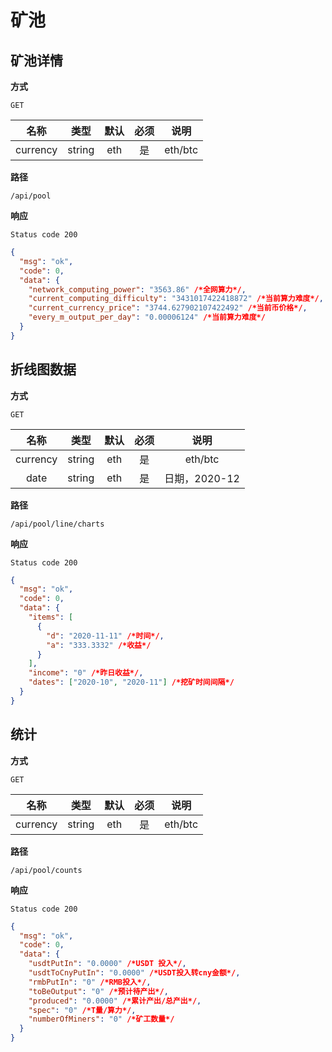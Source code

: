 # 矿池

## 矿池详情

**方式**

`GET`

|   名称   |  类型  | 默认 | 必须 |  说明   |
| :------: | :----: | :--: | :--: | :-----: |
| currency | string | eth  |  是  | eth/btc |

**路径**

`/api/pool`

**响应**

`Status code 200`

```json
{
  "msg": "ok",
  "code": 0,
  "data": {
    "network_computing_power": "3563.86" /*全网算力*/,
    "current_computing_difficulty": "3431017422418872" /*当前算力难度*/,
    "current_currency_price": "3744.627902107422492" /*当前币价格*/,
    "every_m_output_per_day": "0.00006124" /*当前算力难度*/
  }
}
```

## 折线图数据

**方式**

`GET`

|   名称   |  类型  | 默认 | 必须 |     说明      |
| :------: | :----: | :--: | :--: | :-----------: |
| currency | string | eth  |  是  |    eth/btc    |
|   date   | string | eth  |  是  | 日期，2020-12 |

**路径**

`/api/pool/line/charts`

**响应**

`Status code 200`

```json
{
  "msg": "ok",
  "code": 0,
  "data": {
    "items": [
      {
        "d": "2020-11-11" /*时间*/,
        "a": "333.3332" /*收益*/
      }
    ],
    "income": "0" /*昨日收益*/,
    "dates": ["2020-10", "2020-11"] /*挖矿时间间隔*/
  }
}
```

## 统计

**方式**

`GET`

|   名称   |  类型  | 默认 | 必须 |  说明   |
| :------: | :----: | :--: | :--: | :-----: |
| currency | string | eth  |  是  | eth/btc |

**路径**

`/api/pool/counts`

**响应**

`Status code 200`

```json
{
  "msg": "ok",
  "code": 0,
  "data": {
    "usdtPutIn": "0.0000" /*USDT 投入*/,
    "usdtToCnyPutIn": "0.0000" /*USDT投入转cny金额*/,
    "rmbPutIn": "0" /*RMB投入*/,
    "toBeOutput": "0" /*预计待产出*/,
    "produced": "0.0000" /*累计产出/总产出*/,
    "spec": "0" /*T量/算力*/,
    "numberOfMiners": "0" /*矿工数量*/
  }
}
```
